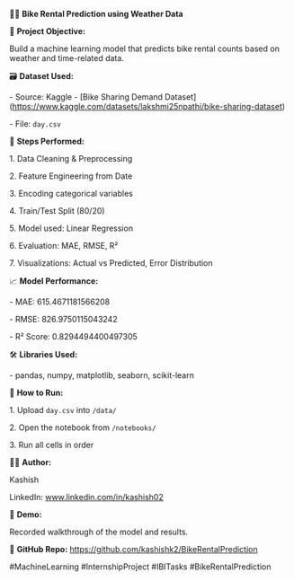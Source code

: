 🚴‍♀️ **Bike Rental Prediction using Weather Data**



📌 **Project Objective:**

Build a machine learning model that predicts bike rental counts based on weather and time-related data.



🗃️ **Dataset Used:**

\- Source: Kaggle - \[Bike Sharing Demand Dataset](https://www.kaggle.com/datasets/lakshmi25npathi/bike-sharing-dataset)

\- File: `day.csv`



🔧 **Steps Performed:**

1\. Data Cleaning \& Preprocessing

2\. Feature Engineering from Date

3\. Encoding categorical variables

4\. Train/Test Split (80/20)

5\. Model used: Linear Regression

6\. Evaluation: MAE, RMSE, R²

7\. Visualizations: Actual vs Predicted, Error Distribution



📈 **Model Performance:**

\- MAE:  615.4671181566208

\- RMSE: 826.9750115043242

\- R² Score: 0.8294494400497305



🛠️ **Libraries Used:**

\- pandas, numpy, matplotlib, seaborn, scikit-learn



🚀 **How to Run:**

1\. Upload `day.csv` into `/data/`

2\. Open the notebook from `/notebooks/`

3\. Run all cells in order



🙋‍♀️ **Author:**

Kashish

LinkedIn: www.linkedin.com/in/kashish02



🎥 **Demo:**

Recorded walkthrough of the model and results.



🔗 **GitHub Repo:** https://github.com/kashishk2/BikeRentalPrediction



\#MachineLearning #InternshipProject #IBITasks #BikeRentalPrediction



